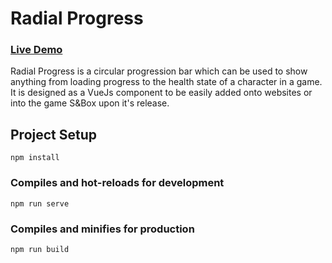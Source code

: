 # Radial Progress
### [Live Demo](https://adamnizol.github.io/radialprogress/)

Radial Progress is a circular progression bar which can be used to show anything from loading progress to the health state of a character in a game. It is designed as a VueJs component to be easily added onto websites or into the game S&Box upon it's release.

## Project Setup
```
npm install
```

### Compiles and hot-reloads for development
```
npm run serve
```

### Compiles and minifies for production
```
npm run build
``` 
